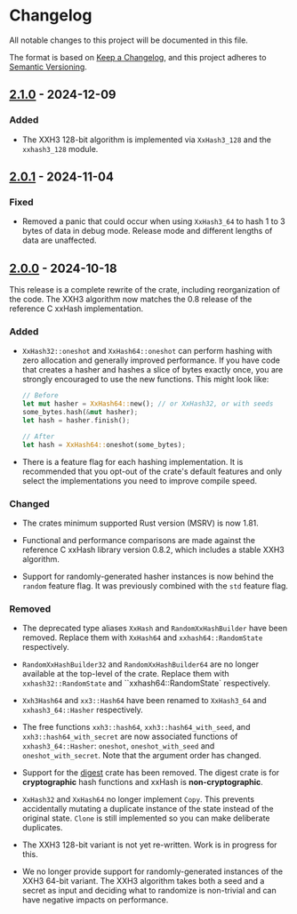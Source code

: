 # Changelog

All notable changes to this project will be documented in this file.

The format is based on [Keep a Changelog](https://keepachangelog.com/en/1.1.0/),
and this project adheres to [Semantic Versioning](https://semver.org/spec/v2.0.0.html).

## [2.1.0] - 2024-12-09

[2.1.0]: https://github.com/shepmaster/twox-hash/tree/v2.1.0

### Added

- The XXH3 128-bit algorithm is implemented via `XxHash3_128` and the
  `xxhash3_128` module.

## [2.0.1] - 2024-11-04

[2.0.1]: https://github.com/shepmaster/twox-hash/tree/v2.0.1

### Fixed

- Removed a panic that could occur when using `XxHash3_64` to hash 1
  to 3 bytes of data in debug mode. Release mode and different lengths
  of data are unaffected.

## [2.0.0] - 2024-10-18

[2.0.0]: https://github.com/shepmaster/twox-hash/tree/v2.0.0

This release is a complete rewrite of the crate, including
reorganization of the code. The XXH3 algorithm now matches the 0.8
release of the reference C xxHash implementation.

### Added

- `XxHash32::oneshot` and `XxHash64::oneshot` can perform hashing with
  zero allocation and generally improved performance. If you have code
  that creates a hasher and hashes a slice of bytes exactly once, you
  are strongly encouraged to use the new functions. This might look
  like:

  ```rust
  // Before
  let mut hasher = XxHash64::new(); // or XxHash32, or with seeds
  some_bytes.hash(&mut hasher);
  let hash = hasher.finish();

  // After
  let hash = XxHash64::oneshot(some_bytes);
  ```

- There is a feature flag for each hashing implementation. It is
  recommended that you opt-out of the crate's default features and
  only select the implementations you need to improve compile speed.

### Changed

- The crates minimum supported Rust version (MSRV) is now 1.81.

- Functional and performance comparisons are made against the
  reference C xxHash library version 0.8.2, which includes a stable
  XXH3 algorithm.

- Support for randomly-generated hasher instances is now behind the
  `random` feature flag. It was previously combined with the `std`
  feature flag.

### Removed

- The deprecated type aliases `XxHash` and `RandomXxHashBuilder` have
  been removed. Replace them with `XxHash64` and
  `xxhash64::RandomState` respectively.

- `RandomXxHashBuilder32` and `RandomXxHashBuilder64` are no longer
  available at the top-level of the crate. Replace them with
  `xxhash32::RandomState` and ``xxhash64::RandomState` respectively.

- `Xxh3Hash64` and `xx3::Hash64` have been renamed to `XxHash3_64` and
  `xxhash3_64::Hasher` respectively.

- The free functions `xxh3::hash64`, `xxh3::hash64_with_seed`, and
  `xxh3::hash64_with_secret` are now associated functions of
  `xxhash3_64::Hasher`: `oneshot`, `oneshot_with_seed` and
  `oneshot_with_secret`. Note that the argument order has changed.

- Support for the [digest][] crate has been removed. The digest crate
  is for **cryptographic** hash functions and xxHash is
  **non-cryptographic**.

- `XxHash32` and `XxHash64` no longer implement `Copy`. This prevents
  accidentally mutating a duplicate instance of the state instead of
  the original state. `Clone` is still implemented so you can make
  deliberate duplicates.

- The XXH3 128-bit variant is not yet re-written. Work is in progress
  for this.

- We no longer provide support for randomly-generated instances of the
  XXH3 64-bit variant. The XXH3 algorithm takes both a seed and a
  secret as input and deciding what to randomize is non-trivial and
  can have negative impacts on performance.

[digest]: https://docs.rs/digest/latest/digest/
